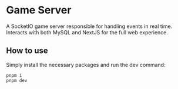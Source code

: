 # Game Server

A SocketIO game server responsible for handling events in real time.
Interacts with both MySQL and NextJS for the full web experience.

## How to use

Simply install the necessary packages and run the dev command:
```
pnpm i
pnpm dev
```